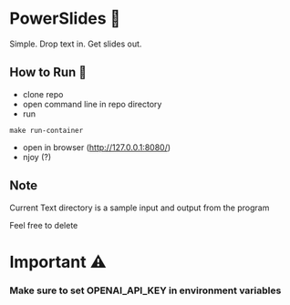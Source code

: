# PowerSlides 🛝

Simple. Drop text in. Get slides out.

## How to Run 👟

- clone repo
- open command line in repo directory
- run
```
make run-container
```

- open in browser (http://127.0.0.1:8080/)
- njoy (?)

## Note

Current Text directory is a sample input and output from the program

Feel free to delete

# Important ⚠️

### Make sure to set OPENAI_API_KEY in environment variables

